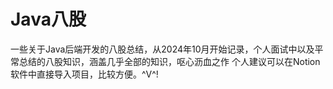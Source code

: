 # Java八股
一些关于Java后端开发的八股总结，从2024年10月开始记录，个人面试中以及平常总结的八股知识，涵盖几乎全部的知识，呕心沥血之作
个人建议可以在Notion软件中直接导入项目，比较方便。^V^!
